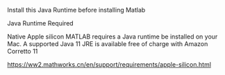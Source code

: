 
Install this Java Runtime before installing Matlab

Java Runtime Required

Native Apple silicon MATLAB requires a Java runtime be installed on your Mac. A supported Java 11 JRE is available free of charge with Amazon Corretto 11

https://ww2.mathworks.cn/en/support/requirements/apple-silicon.html
